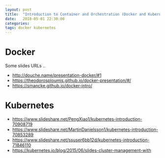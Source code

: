 ```yaml
---
layout: post
title:  "Introduction to Container and Orchestration (Docker and Kubernetes)"
date:   2018-05-01 22:30:00
categories: 
tags: docker kubernetes
---
```



<H1>Docker</H1>

Some slides URLs .. 

<ul>
<li> <A href="http://douche.name/presentation-docker/#1">http://douche.name/presentation-docker/#1</A>
</li>

<li> <A href="https://theodorosploumis.github.io/docker-presentation/#/">https://theodorosploumis.github.io/docker-presentation/#/</A>
</li>

<li> <A href="https://smancke.github.io/docker-intro/">https://smancke.github.io/docker-intro/</A>
</li>

</ul>


<H1>Kubernetes</H1>

<ul>

<li> <A href="https://www.slideshare.net/PengXiao1/kubernetes-introduction-70908719">https://www.slideshare.net/PengXiao1/kubernetes-introduction-70908719</A>
</li>

<li> <A href="https://www.slideshare.net/MartinDanielsson1/kubernetes-introduction-70853289">https://www.slideshare.net/MartinDanielsson1/kubernetes-introduction-70853289</A>
</li>

<li> <A href="https://www.slideshare.net/ssuser6bb12d/kubernetes-introduction-71846110">https://www.slideshare.net/ssuser6bb12d/kubernetes-introduction-71846110</A>
</li>

<li> <A href="https://kubernetes.io/blog/2015/06/slides-cluster-management-with">https://kubernetes.io/blog/2015/06/slides-cluster-management-with</A>
</li>

</ul>
